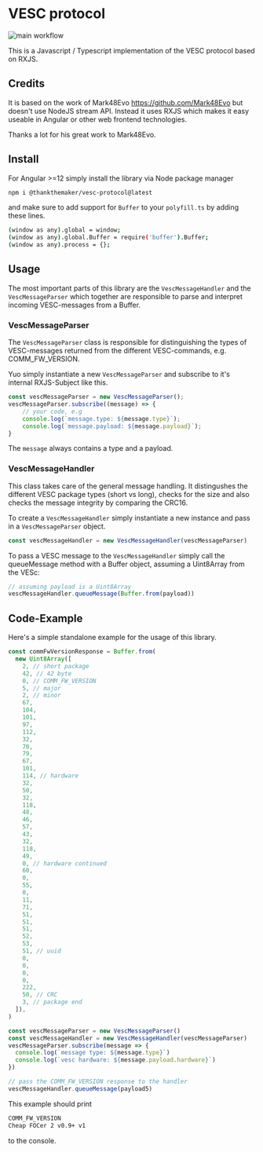 # VESC protocol

![main workflow](https://github.com/thankthemaker/vesc-protocol/actions/workflows/main.yml/badge.svg)

This is a Javascript / Typescript implementation of the VESC protocol based on RXJS.

## Credits

It is based on the work of Mark48Evo https://github.com/Mark48Evo but doesn't use NodeJS stream API. Instead it uses RXJS which makes it easy useable in Angular or other web frontend technologies.

Thanks a lot for his great work to Mark48Evo.

## Install

For Angular >=12 simply install the library via Node package manager

```bash
npm i @thankthemaker/vesc-protocol@latest
```

and make sure to add support for `Buffer` to your `polyfill.ts` by adding these lines.

```bash
(window as any).global = window;
(window as any).global.Buffer = require('buffer').Buffer;
(window as any).process = {};
```

## Usage

The most important parts of this library are the `VescMessageHandler` and the `VescMessageParser` which together are responsible to parse and interpret incoming VESC-messages from a Buffer.

### VescMessageParser

The `VescMessageParser` class is responsible for distinguishing the types of VESC-messages returned from the different VESC-commands, e.g. COMM_FW_VERSION.

Yuo simply instantiate a new `VescMessageParser` and subscribe to it's internal RXJS-Subject like this.

```javascript
const vescMessageParser = new VescMessageParser();
vescMessageParser.subscribe((message) => {
    // your code, e.g
    console.log(`message.type: ${message.type}`);
    console.log(`message.payload: ${message.payload}`);
}
```

The `message` always contains a type and a payload.

### VescMessageHandler

This class takes care of the general message handling. It distingushes the different VESC package types (short vs long), checks for the size and also checks the message integrity by comparing the CRC16.

To create a `VescMessageHandler` simply instantiate a new instance and pass in a `VescMessageParser` object.

```javascript
const vescMessageHandler = new VescMessageHandler(vescMessageParser)
```

To pass a VESC message to the `VescMessageHandler` simply call the queueMessage method with a Buffer object, assuming a Uint8Array from the VESc:

```javascript
// assuming payload is a Uint8Array
vescMessageHandler.queueMessage(Buffer.from(payload))
```

## Code-Example

Here's a simple standalone example for the usage of this library.

```javascript
const commFwVersionResponse = Buffer.from(
  new Uint8Array([
    2, // short package
    42, // 42 byte
    0, // COMM_FW_VERSION
    5, // major
    2, // minor
    67,
    104,
    101,
    97,
    112,
    32,
    70,
    79,
    67,
    101,
    114, // hardware
    32,
    50,
    32,
    118,
    48,
    46,
    57,
    43,
    32,
    118,
    49,
    0, // hardware continued
    60,
    0,
    55,
    0,
    11,
    71,
    51,
    51,
    51,
    52,
    53,
    51, // uuid
    0,
    0,
    0,
    0,
    222,
    50, // CRC
    3, // package end
  ]),
)

const vescMessageParser = new VescMessageParser()
const vescMessageHandler = new VescMessageHandler(vescMessageParser)
vescMessageParser.subscribe(message => {
  console.log(`message type: ${message.type}`)
  console.log(`vesc hardware: ${message.payload.hardware}`)
})

// pass the COMM_FW_VERSION response to the handler
vescMessageHandler.queueMessage(payload5)
```

This example should print

```bash
COMM_FW_VERSION
Cheap FOCer 2 v0.9+ v1
```

to the console.
